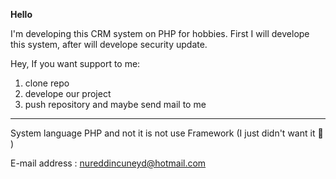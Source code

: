 <b>Hello</b> 

I'm developing this CRM system on PHP for hobbies. First I will develope this system, after will develope security update. 

Hey, If you want support to me:
<ol>
<li>clone repo</li>
<li>develope our project</li>
<li>push repository and maybe send mail to me</li>
</ol>
<hr/>

System language PHP and not it is not use Framework (I just didn't want it &#127773; ) 

E-mail address : nureddincuneyd@hotmail.com
